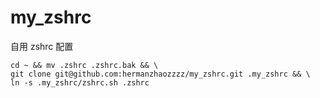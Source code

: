 # my_zshrc
自用 zshrc 配置

```shell
cd ~ && mv .zshrc .zshrc.bak && \
git clone git@github.com:hermanzhaozzzz/my_zshrc.git .my_zshrc && \
ln -s .my_zshrc/zshrc.sh .zshrc
```
